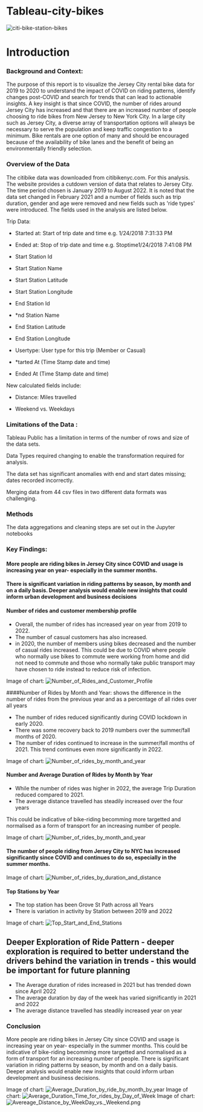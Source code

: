 
# Tableau-city-bikes

![citi-bike-station-bikes](citi-bike-station-bikes.jpg)

# Introduction


### Background and Context:

The purpose of this report is to visualize the Jersey City rental bike data for 2019 to 2020 to understand the impact of COVID on riding patterns, identify changes post-COVID and search for trends that can lead to actionable insights. A key insight is that since COVID, the number of rides around Jersey City has increased and that there are an increased number of people choosing to ride bikes from New Jersey to New York City. In a large city such as Jersey City, a diverse array of transportation options will always be necessary to serve the population and keep traffic congestion to a minimum. Bike rentals are one option of many and should be encouraged because of the availability of bike lanes and the benefit of being an environmentally friendly selection.

### Overview of the Data              

The citibike data was downloaded from citibikenyc.com. For this analysis. The website provides a cutdown version of data that relates to Jersey City. The time period chosen is January 2019 to August 2022. It is noted that the data set changed in February 2021 and a number of fields such as trip duration, gender and age were removed and new fields such as 'ride types' were introduced. The fields used in the analysis are listed below.

Trip Data:

* Started at: Start of trip date and time e.g. 1/24/2018 7:31:33 PM

* Ended at: Stop of trip date and time e.g. Stoptime1/24/2018 7:41:08 PM

* Start Station Id

* Start Station Name

* Start Station Latitude

* Start Station Longitude

* End Station Id

* *nd Station Name

* End Station Latitude

* End Station Longitude

* Usertype: User type for this trip (Member or Casual)

* *tarted At (Time Stamp date and time)

* Ended At (Time Stamp date and time)

New calculated fields include:

* Distance: Miles travelled 

* Weekend vs. Weekdays

### Limitations of the Data :

Tableau Public has a limitation in terms of the number of rows and size of the data sets. 

Data Types required changing to enable the transformation required for analysis.

The data set has significant anomalies with end and start dates missing; dates recorded incorrectly. 

Merging data from 44 csv files in two different data formats was challenging. 

### Methods 

The data aggregations and cleaning steps are set out in the Jupyter notebooks 

### Key Findings: 

#### More people are riding bikes in Jersey City since COVID and usage is increasing year on year- especially in the summer months.
#### There is significant variation in riding patterns by season, by month and on a daily basis. Deeper analysis would enable new insights that could inform urban development and business decisions

#### Number of rides and customer membership profile 

* Overall, the number of rides has increased year on year from 2019 to 2022.
* The number of casual customers has also increased.
* in 2020, the number of members using bikes decreased and the number of casual rides increased. This could be due to COVID where people who normally use bikes to commute were working from home and did not need to commute and those who normally take public transport may have chosen to ride instead to reduce risk of infection.

Image of chart: ![Number_of_Rides_and_Customer_Profile](Number_of_Rides_and_Customer_Profile.png)

####Number of Rides by Month and Year: shows the difference in the number of rides from the previous year and as a percentage of all rides over all years

* The number of rides reduced significantly during COVID lockdown in early 2020.
* There was some recovery back to 2019 numbers over the summer/fall months of 2020.
* The number of rides continued to increase in the summer/fall months of 2021. This trend continues even more significantly in 2022.

Image of chart: ![Number_of_rides_by_month_and_year](Number_of_rides_by_month_and_year.png)

#### Number and Average Duration of Rides by Month by Year

* While the number of rides was higher in 2022, the average Trip Duration reduced compared to 2021. 
* The average distance travelled has steadily increased over the four years 

This could be indicative of bike-riding becomming more targetted and normalised as a form of transport for an increasing number of people.

Image of chart: ![Number_of_rides_by_month_and_year](Number_of_rides_by_duration_and_distance.png)

#### The number of people riding from Jersey City to NYC has increased significantly since COVID and continues to do so, especially in the summer months.
Image of chart: ![Number_of_rides_by_duration_and_distance](Map_Start_and_End_Stations_by_Year.png)

#### Top Stations by Year 

* The top station has been Grove St Path across all Years 
* There is variation in activity by Station between 2019 and 2022 

Image of chart: ![Top_Start_and_End_Stations](Top_Start_and_End_Stations.png)

## Deeper Exploration of Ride Pattern - deeper exploration is required to better understand the drivers behind the variation in trends - this would be important for future planning 

* The Average duration of rides increased in 2021 but has trended down since April 2022
* The average duration by day of the week has varied significantly in 2021 and 2022  
* The average distance travelled has steadily increased year on year 

### Conclusion

More people are riding bikes in Jersey City since COVID and usage is increasing year on year- especially in the summer months. This could be indicative of bike-riding becomming more targetted and normalised as a form of transport for an increasing number of people. There is significant variation in riding patterns by season, by month and on a daily basis. Deeper analysis would enable new insights that could inform urban development and business decisions.


Image of chart: ![Average_Duration_by_ride_by_month_by_year](Average_Duration_by_ride_by_month_by_year.png)
Image of chart: ![Average_Duration_Time_for_rides_by_Day_of_Week](Average_Duration_Time_for_rides_by_Day_of_Week.png)
Image of chart: ![Avereage_Distance_by_WeekDay_vs._Weekend.png](Avereage_Distance_by_WeekDay_vs._Weekend.png)



